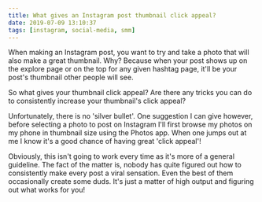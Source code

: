 ```yaml
---
title: What gives an Instagram post thumbnail click appeal?
date: 2019-07-09 13:10:37
tags: [instagram, social-media, smm]
---
```


When making an Instagram post, you want to try and take a photo that will also make a great thumbnail. Why? Because when your post shows up on the explore page or on the top for any given hashtag page, it'll be your post's thumbnail other people will see.

So what gives your thumbnail click appeal? Are there any tricks you can do to consistently increase your thumbnail's click appeal?

Unfortunately, there is no 'silver bullet'. One suggestion I can give however, before selecting a photo to post on Instagram I'll first browse my photos on my phone in thumbnail size using the Photos app. When one jumps out at me I know it's a good chance of having great 'click appeal'!

Obviously, this isn't going to work every time as it's more of a general guideline. The fact of the matter is, nobody has quite figured out how to consistently make every post a viral sensation. Even the best of them occasionally create some duds. It's just a matter of high output and figuring out what works for you!

